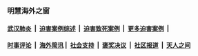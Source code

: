
### 明慧海外之窗

####  [武汉肺炎](indexes/365.md?t=05071600) &nbsp;|&nbsp;  [迫害案例综述](indexes/328.md?t=05071600) &nbsp;|&nbsp; [迫害致死案例](indexes/277.md?t=05071600)  &nbsp;|&nbsp; [更多迫害案例](indexes/81.md?t=05071600)  &nbsp;|&nbsp; 
####  [时事评论](indexes/19.md?t=05071600) &nbsp;|&nbsp; [海外简讯](indexes/245.md?t=05071600)&nbsp;|&nbsp;  [社会支持](indexes/140.md?t=05071600) &nbsp;|&nbsp; [褒奖决议](indexes/282.md?t=05071600) &nbsp;|&nbsp; [社区报道](indexes/91.md?t=05071600)  &nbsp;|&nbsp; [天人之间](indexes/78.md?t=05071600) 

